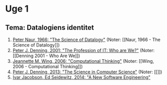 # Uge 1
## Tema: Datalogiens identitet
1. [Peter Naur, 1966: "The Science of Datalogy"](http://www.jstor.org/stable/1723308) (Noter: [[Naur, 1966 - The Science of Datalogy]])
2. [Peter J. Denning, 2001: "The Profession of IT: Who are We?"](https://doi.org/10.1145/359205.359239) (Noter: [[Denning 2001 - Who Are We]])
3. [Jeannette M. Wing, 2006: "Computational Thinking"](https://doi.org/10.1145/1118178.1118215) (Noter: [[Wing, 2006 - Computational Thinking]])
4. [Peter J. Denning, 2013: "The Science in Computer Science"](https://doi.org/10.1145/2447976.2447988) (Noter: [[]])
5. [Ivar Jacobson, Ed Seidewitz, 2014: "A New Software Engineering"](https://doi.org/10.1145/2677034)
